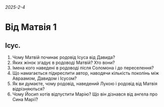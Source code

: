 
_2025-2-4_

# Від Матвія 1

## Ісус.
1. Чому Матвій починає родовід Ісуса від Давида?
2. Яких жінок згадує в родоводі Матвій? Хто вони?
3. Імена кого наведені в родоводі після Соломона і до переселення?
4. Що намагається підкреслити автор, наводячи кількість поколінь між Авраамом, Давидом і Ісусом?
5. Як ви думаєте, чому родовід, наведений Лукою і родовід від Матвія відрізняються?
6. Чому Йосип хотів відпустити Марію? Що він дізнався від ангела про Сина Марії?

